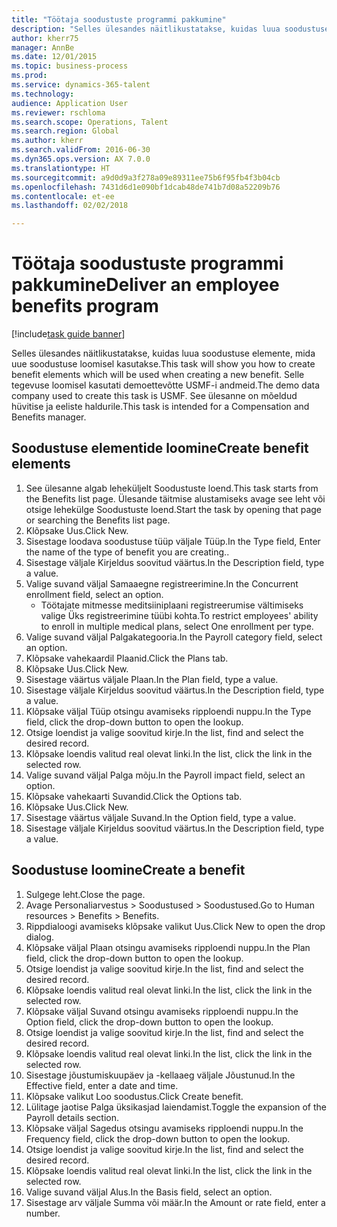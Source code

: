 ```yaml
--- 
title: "Töötaja soodustuste programmi pakkumine"
description: "Selles ülesandes näitlikustatakse, kuidas luua soodustuse elemente, mida uue soodustuse loomisel kasutakse."
author: kherr75
manager: AnnBe
ms.date: 12/01/2015
ms.topic: business-process
ms.prod: 
ms.service: dynamics-365-talent
ms.technology: 
audience: Application User
ms.reviewer: rschloma
ms.search.scope: Operations, Talent
ms.search.region: Global
ms.author: kherr
ms.search.validFrom: 2016-06-30
ms.dyn365.ops.version: AX 7.0.0
ms.translationtype: HT
ms.sourcegitcommit: a9d0d9a3f278a09e89311ee75b6f95fb4f3b04cb
ms.openlocfilehash: 7431d6d1e090bf1dcab48de741b7d08a52209b76
ms.contentlocale: et-ee
ms.lasthandoff: 02/02/2018

---
```

# <a name="deliver-an-employee-benefits-program"></a><span data-ttu-id="ec5de-103">Töötaja soodustuste programmi pakkumine</span><span class="sxs-lookup"><span data-stu-id="ec5de-103">Deliver an employee benefits program</span></span>

[!include[task guide banner](../../includes/task-guide-banner.md)]

<span data-ttu-id="ec5de-104">Selles ülesandes näitlikustatakse, kuidas luua soodustuse elemente, mida uue soodustuse loomisel kasutakse.</span><span class="sxs-lookup"><span data-stu-id="ec5de-104">This task will show you how to create benefit elements which will be used when creating a new benefit.</span></span> <span data-ttu-id="ec5de-105">Selle tegevuse loomisel kasutati demoettevõtte USMF-i andmeid.</span><span class="sxs-lookup"><span data-stu-id="ec5de-105">The demo data company used to create this task is USMF.</span></span> <span data-ttu-id="ec5de-106">See ülesanne on mõeldud hüvitise ja eeliste haldurile.</span><span class="sxs-lookup"><span data-stu-id="ec5de-106">This task is intended for a Compensation and Benefits manager.</span></span>


## <a name="create-benefit-elements"></a><span data-ttu-id="ec5de-107">Soodustuse elementide loomine</span><span class="sxs-lookup"><span data-stu-id="ec5de-107">Create benefit elements</span></span>
1. <span data-ttu-id="ec5de-108">See ülesanne algab leheküljelt Soodustuste loend.</span><span class="sxs-lookup"><span data-stu-id="ec5de-108">This task starts from the Benefits list page.</span></span> <span data-ttu-id="ec5de-109">Ülesande täitmise alustamiseks avage see leht või otsige lehekülge Soodustuste loend.</span><span class="sxs-lookup"><span data-stu-id="ec5de-109">Start the task by opening that page or searching the Benefits list page.</span></span>
2. <span data-ttu-id="ec5de-110">Klõpsake Uus.</span><span class="sxs-lookup"><span data-stu-id="ec5de-110">Click New.</span></span>
3. <span data-ttu-id="ec5de-111">Sisestage loodava soodustuse tüüp väljale Tüüp.</span><span class="sxs-lookup"><span data-stu-id="ec5de-111">In the Type field, Enter the name of the type of benefit you are creating..</span></span>
4. <span data-ttu-id="ec5de-112">Sisestage väljale Kirjeldus soovitud väärtus.</span><span class="sxs-lookup"><span data-stu-id="ec5de-112">In the Description field, type a value.</span></span>
5. <span data-ttu-id="ec5de-113">Valige suvand väljal Samaaegne registreerimine.</span><span class="sxs-lookup"><span data-stu-id="ec5de-113">In the Concurrent enrollment field, select an option.</span></span>
    * <span data-ttu-id="ec5de-114">Töötajate mitmesse meditsiiniplaani registreerumise vältimiseks valige Üks registreerimine tüübi kohta.</span><span class="sxs-lookup"><span data-stu-id="ec5de-114">To restrict employees' ability to enroll in multiple medical plans, select One enrollment per type.</span></span>  
6. <span data-ttu-id="ec5de-115">Valige suvand väljal Palgakategooria.</span><span class="sxs-lookup"><span data-stu-id="ec5de-115">In the Payroll category field, select an option.</span></span>
7. <span data-ttu-id="ec5de-116">Klõpsake vahekaardil Plaanid.</span><span class="sxs-lookup"><span data-stu-id="ec5de-116">Click the Plans tab.</span></span>
8. <span data-ttu-id="ec5de-117">Klõpsake Uus.</span><span class="sxs-lookup"><span data-stu-id="ec5de-117">Click New.</span></span>
9. <span data-ttu-id="ec5de-118">Sisestage väärtus väljale Plaan.</span><span class="sxs-lookup"><span data-stu-id="ec5de-118">In the Plan field, type a value.</span></span>
10. <span data-ttu-id="ec5de-119">Sisestage väljale Kirjeldus soovitud väärtus.</span><span class="sxs-lookup"><span data-stu-id="ec5de-119">In the Description field, type a value.</span></span>
11. <span data-ttu-id="ec5de-120">Klõpsake väljal Tüüp otsingu avamiseks ripploendi nuppu.</span><span class="sxs-lookup"><span data-stu-id="ec5de-120">In the Type field, click the drop-down button to open the lookup.</span></span>
12. <span data-ttu-id="ec5de-121">Otsige loendist ja valige soovitud kirje.</span><span class="sxs-lookup"><span data-stu-id="ec5de-121">In the list, find and select the desired record.</span></span>
13. <span data-ttu-id="ec5de-122">Klõpsake loendis valitud real olevat linki.</span><span class="sxs-lookup"><span data-stu-id="ec5de-122">In the list, click the link in the selected row.</span></span>
14. <span data-ttu-id="ec5de-123">Valige suvand väljal Palga mõju.</span><span class="sxs-lookup"><span data-stu-id="ec5de-123">In the Payroll impact field, select an option.</span></span>
15. <span data-ttu-id="ec5de-124">Klõpsake vahekaarti Suvandid.</span><span class="sxs-lookup"><span data-stu-id="ec5de-124">Click the Options tab.</span></span>
16. <span data-ttu-id="ec5de-125">Klõpsake Uus.</span><span class="sxs-lookup"><span data-stu-id="ec5de-125">Click New.</span></span>
17. <span data-ttu-id="ec5de-126">Sisestage väärtus väljale Suvand.</span><span class="sxs-lookup"><span data-stu-id="ec5de-126">In the Option field, type a value.</span></span>
18. <span data-ttu-id="ec5de-127">Sisestage väljale Kirjeldus soovitud väärtus.</span><span class="sxs-lookup"><span data-stu-id="ec5de-127">In the Description field, type a value.</span></span>

## <a name="create-a-benefit"></a><span data-ttu-id="ec5de-128">Soodustuse loomine</span><span class="sxs-lookup"><span data-stu-id="ec5de-128">Create a benefit</span></span>
1. <span data-ttu-id="ec5de-129">Sulgege leht.</span><span class="sxs-lookup"><span data-stu-id="ec5de-129">Close the page.</span></span>
2. <span data-ttu-id="ec5de-130">Avage Personaliarvestus > Soodustused > Soodustused.</span><span class="sxs-lookup"><span data-stu-id="ec5de-130">Go to Human resources > Benefits > Benefits.</span></span>
3. <span data-ttu-id="ec5de-131">Rippdialoogi avamiseks klõpsake valikut Uus.</span><span class="sxs-lookup"><span data-stu-id="ec5de-131">Click New to open the drop dialog.</span></span>
4. <span data-ttu-id="ec5de-132">Klõpsake väljal Plaan otsingu avamiseks ripploendi nuppu.</span><span class="sxs-lookup"><span data-stu-id="ec5de-132">In the Plan field, click the drop-down button to open the lookup.</span></span>
5. <span data-ttu-id="ec5de-133">Otsige loendist ja valige soovitud kirje.</span><span class="sxs-lookup"><span data-stu-id="ec5de-133">In the list, find and select the desired record.</span></span>
6. <span data-ttu-id="ec5de-134">Klõpsake loendis valitud real olevat linki.</span><span class="sxs-lookup"><span data-stu-id="ec5de-134">In the list, click the link in the selected row.</span></span>
7. <span data-ttu-id="ec5de-135">Klõpsake väljal Suvand otsingu avamiseks ripploendi nuppu.</span><span class="sxs-lookup"><span data-stu-id="ec5de-135">In the Option field, click the drop-down button to open the lookup.</span></span>
8. <span data-ttu-id="ec5de-136">Otsige loendist ja valige soovitud kirje.</span><span class="sxs-lookup"><span data-stu-id="ec5de-136">In the list, find and select the desired record.</span></span>
9. <span data-ttu-id="ec5de-137">Klõpsake loendis valitud real olevat linki.</span><span class="sxs-lookup"><span data-stu-id="ec5de-137">In the list, click the link in the selected row.</span></span>
10. <span data-ttu-id="ec5de-138">Sisestage jõustumiskuupäev ja -kellaaeg väljale Jõustunud.</span><span class="sxs-lookup"><span data-stu-id="ec5de-138">In the Effective field, enter a date and time.</span></span>
11. <span data-ttu-id="ec5de-139">Klõpsake valikut Loo soodustus.</span><span class="sxs-lookup"><span data-stu-id="ec5de-139">Click Create benefit.</span></span>
12. <span data-ttu-id="ec5de-140">Lülitage jaotise Palga üksikasjad laiendamist.</span><span class="sxs-lookup"><span data-stu-id="ec5de-140">Toggle the expansion of the Payroll details section.</span></span>
13. <span data-ttu-id="ec5de-141">Klõpsake väljal Sagedus otsingu avamiseks ripploendi nuppu.</span><span class="sxs-lookup"><span data-stu-id="ec5de-141">In the Frequency field, click the drop-down button to open the lookup.</span></span>
14. <span data-ttu-id="ec5de-142">Otsige loendist ja valige soovitud kirje.</span><span class="sxs-lookup"><span data-stu-id="ec5de-142">In the list, find and select the desired record.</span></span>
15. <span data-ttu-id="ec5de-143">Klõpsake loendis valitud real olevat linki.</span><span class="sxs-lookup"><span data-stu-id="ec5de-143">In the list, click the link in the selected row.</span></span>
16. <span data-ttu-id="ec5de-144">Valige suvand väljal Alus.</span><span class="sxs-lookup"><span data-stu-id="ec5de-144">In the Basis field, select an option.</span></span>
17. <span data-ttu-id="ec5de-145">Sisestage arv väljale Summa või määr.</span><span class="sxs-lookup"><span data-stu-id="ec5de-145">In the Amount or rate field, enter a number.</span></span>


